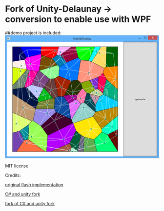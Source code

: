 # Fork of Unity-Delaunay -> conversion to enable use with WPF 

##demo project is included:
![demo screenshot](Screenshot_demo.png)

MIT license

Credits:

[original flash implementation](http://nodename.github.com/as3delaunay/)

[C# and unity fork](https://github.com/jceipek/Unity-delaunay)

[fork of C# and unity fork](https://github.com/adamgit/Unity-delaunay)
